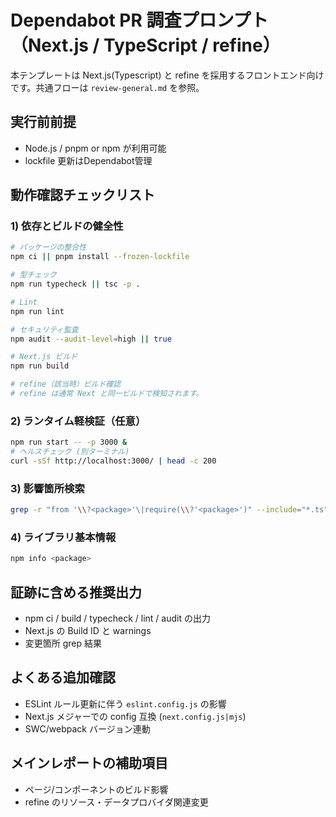 # Dependabot PR 調査プロンプト（Next.js / TypeScript / refine）

本テンプレートは Next.js(Typescript) と refine を採用するフロントエンド向けです。共通フローは `review-general.md` を参照。

## 実行前前提
- Node.js / pnpm or npm が利用可能
- lockfile 更新はDependabot管理

## 動作確認チェックリスト

### 1) 依存とビルドの健全性
```bash
# パッケージの整合性
npm ci || pnpm install --frozen-lockfile

# 型チェック
npm run typecheck || tsc -p .

# Lint
npm run lint

# セキュリティ監査
npm audit --audit-level=high || true

# Next.js ビルド
npm run build

# refine（該当時）ビルド確認
# refine は通常 Next と同一ビルドで検知されます。
```

### 2) ランタイム軽検証（任意）
```bash
npm run start -- -p 3000 &
# ヘルスチェック (別ターミナル)
curl -sSf http://localhost:3000/ | head -c 200
```

### 3) 影響箇所検索
```bash
grep -r "from '\\?<package>'\|require(\\?'<package>')" --include="*.ts" --include="*.tsx" --include="*.js" --include="*.jsx" .
```

### 4) ライブラリ基本情報
```bash
npm info <package>
```

## 証跡に含める推奨出力
- npm ci / build / typecheck / lint / audit の出力
- Next.js の Build ID と warnings
- 変更箇所 grep 結果

## よくある追加確認
- ESLint ルール更新に伴う `eslint.config.js` の影響
- Next.js メジャーでの config 互換 (`next.config.js|mjs`)
- SWC/webpack バージョン連動

## メインレポートの補助項目
- ページ/コンポーネントのビルド影響
- refine のリソース・データプロバイダ関連変更
